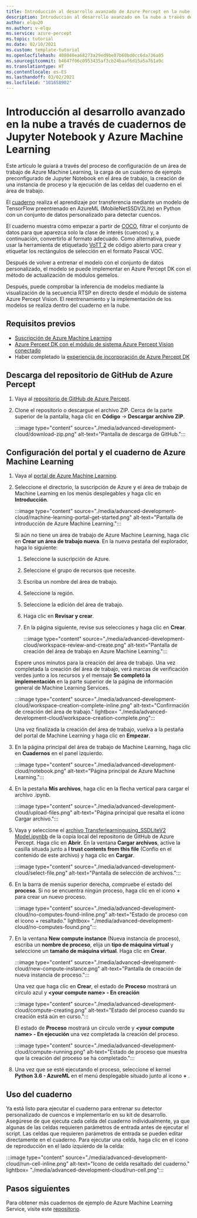 ```yaml
---
title: Introducción al desarrollo avanzado de Azure Percept en la nube
description: Introducción al desarrollo avanzado en la nube a través de cuadernos de Jupyter Notebook y Azure Machine Learning
author: elqu20
ms.author: v-elqu
ms.service: azure-percept
ms.topic: tutorial
ms.date: 02/10/2021
ms.custom: template-tutorial
ms.openlocfilehash: 408040ea68273a29ed9be87b60bd0cc6da736a05
ms.sourcegitcommit: b4647f06c0953435af3cb24baaf6d15a5a761a9c
ms.translationtype: HT
ms.contentlocale: es-ES
ms.lasthandoff: 03/02/2021
ms.locfileid: "101658902"
---
```

# <a name="getting-started-with-advanced-development-in-the-cloud-via-jupyter-notebooks-and-azure-machine-learning"></a>Introducción al desarrollo avanzado en la nube a través de cuadernos de Jupyter Notebook y Azure Machine Learning

Este artículo le guiará a través del proceso de configuración de un área de trabajo de Azure Machine Learning, la carga de un cuaderno de ejemplo preconfigurado de Jupyter Notebook en el área de trabajo, la creación de una instancia de proceso y la ejecución de las celdas del cuaderno en el área de trabajo.

El [cuaderno](https://github.com/microsoft/Project-Santa-Cruz-Private-Preview/blob/main/Sample-Scripts-and-Notebooks/Official/Machine%20Learning%20Notebooks/Transferlearningusing_SSDLiteV2%20Model.ipynb) realiza el aprendizaje por transferencia mediante un modelo de TensorFlow preentrenado en AzureML (MobileNetSSDV2Lite) en Python con un conjunto de datos personalizado para detectar cuencos.

El cuaderno muestra cómo empezar a partir de [COCO](https://cocodataset.org/#home), filtrar el conjunto de datos para que aparezca solo la clase de interés (cuencos) y, a continuación, convertirlo al formato adecuado. Como alternativa, puede usar la herramienta de etiquetado [VoTT 2](https://github.com/microsoft/VoTT) de código abierto para crear y etiquetar los rectángulos de selección en el formato Pascal VOC.

Después de volver a entrenar el modelo con el conjunto de datos personalizado, el modelo se puede implementar en Azure Percept DK con el método de actualización de módulos gemelos.

Después, puede comprobar la inferencia de modelos mediante la visualización de la secuencia RTSP en directo desde el módulo de sistema Azure Percept Vision. El reentrenamiento y la implementación de los modelos se realiza dentro del cuaderno en la nube.

## <a name="prerequisites"></a>Requisitos previos

- [Suscripción de Azure Machine Learning](https://azure.microsoft.com/free/services/machine-learning/)
- [Azure Percept DK con el módulo de sistema Azure Percept Vision conectado](./overview-azure-percept-dk.md)
- Haber completado la [experiencia de incorporación de Azure Percept DK](./quickstart-percept-dk-set-up.md)

## <a name="download-azure-percept-github-repository"></a>Descarga del repositorio de GitHub de Azure Percept

1. Vaya al [repositorio de GitHub de Azure Percept](https://github.com/microsoft/Project-Santa-Cruz-Private-Preview).

1. Clone el repositorio o descargue el archivo ZIP. Cerca de la parte superior de la pantalla, haga clic en **Código** -> **Descargar archivo ZIP**.

    :::image type="content" source="./media/advanced-development-cloud/download-zip.png" alt-text="Pantalla de descarga de GitHub.":::

## <a name="set-up-azure-machine-learning-portal-and-notebook"></a>Configuración del portal y el cuaderno de Azure Machine Learning

1. Vaya al [portal de Azure Machine Learning](https://ml.azure.com).

1. Seleccione el directorio, la suscripción de Azure y el área de trabajo de Machine Learning en los menús desplegables y haga clic en **Introducción**.

    :::image type="content" source="./media/advanced-development-cloud/machine-learning-portal-get-started.png" alt-text="Pantalla de introducción de Azure Machine Learning.":::

    Si aún no tiene un área de trabajo de Azure Machine Learning, haga clic en **Crear un área de trabajo nueva**. En la nueva pestaña del explorador, haga lo siguiente:

    1. Seleccione la suscripción de Azure.
    1. Seleccione el grupo de recursos que necesite.
    1. Escriba un nombre del área de trabajo.
    1. Seleccione la región.
    1. Seleccione la edición del área de trabajo.
    1. Haga clic en **Revisar y crear**.
    1. En la página siguiente, revise sus selecciones y haga clic en **Crear**.

        :::image type="content" source="./media/advanced-development-cloud/workspace-review-and-create.png" alt-text="Pantalla de creación del área de trabajo en Azure Machine Learning.":::

    Espere unos minutos para la creación del área de trabajo. Una vez completada la creación del área de trabajo, verá marcas de verificación verdes junto a los recursos y el mensaje **Se completó la implementación** en la parte superior de la página de información general de Machine Learning Services.

    :::image type="content" source="./media/advanced-development-cloud/workspace-creation-complete-inline.png" alt-text="Confirmación de creación del área de trabajo." lightbox= "./media/advanced-development-cloud/workspace-creation-complete.png":::

    Una vez finalizada la creación del área de trabajo, vuelva a la pestaña del portal de Machine Learning y haga clic en **Empezar**.

1. En la página principal del área de trabajo de Machine Learning, haga clic en **Cuadernos** en el panel izquierdo.

    :::image type="content" source="./media/advanced-development-cloud/notebook.png" alt-text="Página principal de Azure Machine Learning.":::

1. En la pestaña **Mis archivos**, haga clic en la flecha vertical para cargar el archivo .ipynb.

    :::image type="content" source="./media/advanced-development-cloud/upload-files.png" alt-text="Página principal que resalta el icono Cargar archivo.":::

1. Vaya y seleccione el [archivo Transferlearningusing_SSDLiteV2 Model.ipynbb](https://github.com/microsoft/Project-Santa-Cruz-Private-Preview/blob/main/Sample-Scripts-and-Notebooks/Official/Machine%20Learning%20Notebooks/Transferlearningusing_SSDLiteV2%20Model.ipynb) de la copia local del repositorio de GitHub de Azure Percept. Haga clic en **Abrir**. En la ventana **Cargar archivos**, active la casilla situada junto a **I trust contents from this file** (Confío en el contenido de este archivo) y haga clic en **Cargar**.

    :::image type="content" source="./media/advanced-development-cloud/select-file.png" alt-text="Pantalla de selección de archivos.":::

1. En la barra de menús superior derecha, compruebe el estado del **proceso**. Si no se encuentra ningún proceso, haga clic en el icono **+** para crear un nuevo proceso.

    :::image type="content" source="./media/advanced-development-cloud/no-computes-found-inline.png" alt-text="Estado de proceso con el icono + resaltado." lightbox= "./media/advanced-development-cloud/no-computes-found.png":::

1. En la ventana **New compute instance** (Nueva instancia de proceso), escriba un **nombre de proceso**, elija un **tipo de máquina virtual** y seleccione un **tamaño de máquina virtual**. Haga clic en **Crear**.

    :::image type="content" source="./media/advanced-development-cloud/new-compute-instance.png" alt-text="Pantalla de creación de nueva instancia de proceso.":::

    Una vez que haga clic en **Crear**, el estado de **Proceso** mostrará un círculo azul y **\<your compute name> - En creación**

    :::image type="content" source="./media/advanced-development-cloud/compute-creating.png" alt-text="Estado del proceso cuando su creación está aún en curso.":::

    El estado de **Proceso** mostrará un círculo verde y **\<your compute name> - En ejecución** una vez completada la creación del proceso.

    :::image type="content" source="./media/advanced-development-cloud/compute-running.png" alt-text="Estado de proceso que muestra que la creación del proceso se ha completado.":::

1. Una vez que se esté ejecutando el proceso, seleccione el kernel **Python 3.6 - AzureML** en el menú desplegable situado junto al icono **+** .

## <a name="working-with-the-notebook"></a>Uso del cuaderno

Ya está listo para ejecutar el cuaderno para entrenar su detector personalizado de cuencos e implementarlo en su kit de desarrollo. Asegúrese de que ejecuta cada celda del cuaderno individualmente, ya que algunas de las celdas requieren parámetros de entrada antes de ejecutar el script. Las celdas que requieren parámetros de entrada se pueden editar directamente en el cuaderno. Para ejecutar una celda, haga clic en el icono de reproducción en el lado izquierdo de la celda:

:::image type="content" source="./media/advanced-development-cloud/run-cell-inline.png" alt-text="Icono de celda resaltado del cuaderno." lightbox= "./media/advanced-development-cloud/run-cell.png":::

## <a name="next-steps"></a>Pasos siguientes

Para obtener más cuadernos de ejemplo de Azure Machine Learning Service, visite este [repositorio](https://github.com/Azure/MachineLearningNotebooks/tree/2aa7c53b0ce84e67565d77e484987714fdaed36e/how-to-use-azureml).

